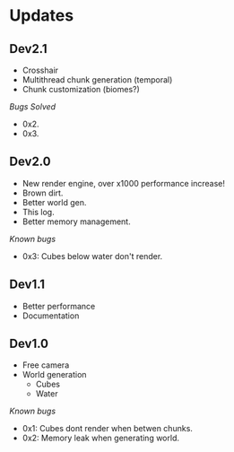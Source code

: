 # Updates

## Dev2.1
* Crosshair
* Multithread chunk generation (temporal)
* Chunk customization (biomes?)

*Bugs Solved*
* 0x2.
* 0x3.

## Dev2.0
* New render engine, over x1000 performance increase!
* Brown dirt.
* Better world gen.
* This log.
* Better memory management.

*Known bugs*
* 0x3: Cubes below water don't render.

## Dev1.1 
* Better performance
* Documentation

## Dev1.0
* Free camera
* World generation
  * Cubes
  * Water

*Known bugs*
* 0x1: Cubes dont render when betwen chunks.
* 0x2: Memory leak when generating world.